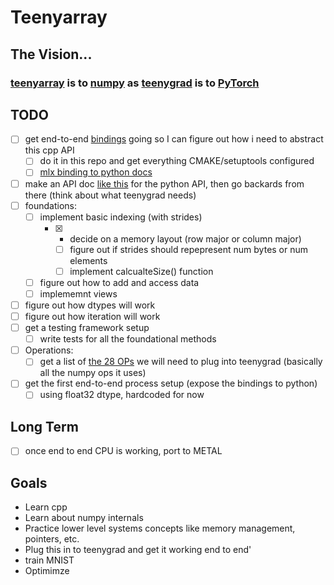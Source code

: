 # Teenyarray

## The Vision...
### [teenyarray](https://github.com/beverm2391/teenyarray) is to [numpy](https://numpy.org/) as [teenygrad](https://github.com/tinygrad/teenygrad/tree/main) is to [PyTorch](https://pytorch.org/) 

## TODO
- [ ] get end-to-end [bindings](https://pybind11.readthedocs.io/en/stable/basics.html) going so I can figure out how i need to abstract this cpp API
  - [ ] do it in this repo and get everything CMAKE/setuptools configured
  - [ ] [mlx binding to python docs](https://ml-explore.github.io/mlx/build/html/dev/extensions.html#binding-to-python)
- [ ] make an API doc [like this](https://ml-explore.github.io/mlx/build/html/python/array.html) for the python API, then go backards from there (think about what teenygrad needs)
- [ ] foundations:
    - [ ] implement basic indexing (with strides)
      - [X] - decide on a memory layout (row major or column major)
        - [ ] figure out if strides should repepresent num bytes or num elements
        - [ ] implement calcualteSize() function
    - [ ] figure out how to add and access data
    - [ ] implememnt views
- [ ] figure out how dtypes will work
- [ ] figure out how iteration will work
- [ ] get a testing framework setup
    - [ ] write tests for all the foundational methods
- [ ] Operations:
    - [ ] get a list of [the 28 OPs](https://github.com/tinygrad/teenygrad/blob/main/teenygrad/lazy.py) we will need to plug into teenygrad (basically all the numpy ops it uses)
- [ ] get the first end-to-end process setup (expose the bindings to python)
    - [ ] using float32 dtype, hardcoded for now

## Long Term
- [ ] once end to end CPU is working, port to METAL

## Goals
- Learn cpp
- Learn about numpy internals
- Practice lower level systems concepts like memory management, pointers, etc.
- Plug this in to teenygrad and get it working end to end'
- train MNIST
- Optimimze